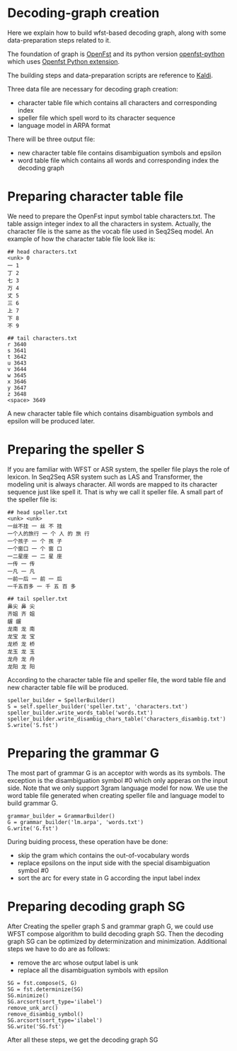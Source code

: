 # Decoding-graph creation

Here we explain how to build wfst-based decoding graph, along with some data-preparation steps related to it.

The foundation of graph is [OpenFst](http://www.openfst.org/twiki/bin/view/FST/WebHome) and its python version [openfst-python](https://pypi.org/project/openfst-python/)
which uses [Openfst Python extension](http://www.openfst.org/twiki/bin/view/FST/PythonExtension).

The building steps and data-preparation scripts are reference to [Kaldi](http://kaldi-asr.org/).

Three data file are necessary for decoding graph creation:
- character table file which contains all characters and corresponding index
- speller file which spell word to its character sequence
- language model in ARPA format

There will be three output file:
- new character table file contains disambiguation symbols and epsilon 
- word table file which contains all words and corresponding index the decoding graph

# Preparing character table file

We need to prepare the OpenFst input symbol table characters.txt. The table assign integer index to all the characters in system.
Actually, the character file is the same as the vocab file used in Seq2Seq model. An example of how the character table file look like is:

```
## head characters.txt
<unk> 0
一 1
丁 2
七 3
万 4
丈 5
三 6
上 7
下 8
不 9

## tail characters.txt
r 3640
s 3641
t 3642
u 3643
v 3644
w 3645
x 3646
y 3647
z 3648
<space> 3649
```

A new character table file which contains disambiguation symbols and epsilon will be produced later.

# Preparing the speller S

If you are familiar with WFST or ASR system, the speller file plays the role of lexicon. In Seq2Seq ASR system such as LAS and Transformer, the modeling unit is
always character. All words are mapped to its character sequence just like spell it. That is why we call it speller file. A small part of the speller file is:
```
## head speller.txt
<unk> <unk>
一丝不挂 一 丝 不 挂
一个人的旅行 一 个 人 的 旅 行
一个孩子 一 个 孩 子
一个窗口 一 个 窗 口
一二星座 一 二 星 座
一传 一 传
一凡 一 凡
一前一后 一 前 一 后
一千五百多 一 千 五 百 多

## tail speller.txt
鼻尖 鼻 尖
齐姐 齐 姐
龌 龌
龙南 龙 南
龙宝 龙 宝
龙桥 龙 桥
龙玉 龙 玉
龙舟 龙 舟
龙阳 龙 阳

```

According to the character table file and speller file, the word table file and new character table file will be produced.

```
speller_builder = SpellerBuilder()
S = self.speller_builder('speller.txt', 'characters.txt')
speller_builder.write_words_table('words.txt')
speller_builder.write_disambig_chars_table('characters_disambig.txt')
S.write('S.fst')

```

# Preparing the grammar G

The most part of grammar G is an acceptor with words as its symbols. The exception is the disambiguation symbol #0 which only apperas on the input side. Note
that we only support 3gram language model for now. 
We use the word table file generated when creating speller file and language model to build grammar G. 

```
grammar_builder = GrammarBuilder()
G = grammar_builder('lm.arpa', 'words.txt')
G.write('G.fst')
```

During buiding process, these operation have be done:
- skip the gram which contains the out-of-vocabulary words
- replace epsilons on the input side with the special disambiguation symbol #0
- sort the arc for every state in G according the input label index


# Preparing decoding graph SG

After Creating the speller graph S and grammar graph G, we could use WFST compose algorithm to build decoding graph SG. Then the decoding graph SG can be 
optimized by determinization and minimization. Additional steps we have to do are as follows:
- remove the arc whose output label is unk
- replace all the disambiguation symbols with epsilon

```
SG = fst.compose(S, G)
SG = fst.determinize(SG)
SG.minimize()
SG.arcsort(sort_type='ilabel')
remove_unk_arc()
remove_disambig_symbol()
SG.arcsort(sort_type='ilabel')
SG.write('SG.fst')

```
After all these steps, we get the decoding graph SG









